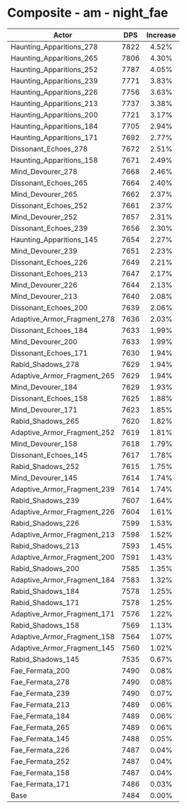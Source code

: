 # Composite - am - night_fae
| Actor | DPS | Increase |
|---|:---:|:---:|
|Haunting_Apparitions_278|7822|4.52%|
|Haunting_Apparitions_265|7806|4.30%|
|Haunting_Apparitions_252|7787|4.05%|
|Haunting_Apparitions_239|7771|3.83%|
|Haunting_Apparitions_226|7756|3.63%|
|Haunting_Apparitions_213|7737|3.38%|
|Haunting_Apparitions_200|7721|3.17%|
|Haunting_Apparitions_184|7705|2.94%|
|Haunting_Apparitions_171|7692|2.77%|
|Dissonant_Echoes_278|7672|2.51%|
|Haunting_Apparitions_158|7671|2.49%|
|Mind_Devourer_278|7668|2.46%|
|Dissonant_Echoes_265|7664|2.40%|
|Mind_Devourer_265|7662|2.37%|
|Dissonant_Echoes_252|7661|2.37%|
|Mind_Devourer_252|7657|2.31%|
|Dissonant_Echoes_239|7656|2.30%|
|Haunting_Apparitions_145|7654|2.27%|
|Mind_Devourer_239|7651|2.23%|
|Dissonant_Echoes_226|7649|2.21%|
|Dissonant_Echoes_213|7647|2.17%|
|Mind_Devourer_226|7644|2.13%|
|Mind_Devourer_213|7640|2.08%|
|Dissonant_Echoes_200|7639|2.06%|
|Adaptive_Armor_Fragment_278|7636|2.03%|
|Dissonant_Echoes_184|7633|1.99%|
|Mind_Devourer_200|7633|1.99%|
|Dissonant_Echoes_171|7630|1.94%|
|Rabid_Shadows_278|7629|1.94%|
|Adaptive_Armor_Fragment_265|7629|1.94%|
|Mind_Devourer_184|7629|1.93%|
|Dissonant_Echoes_158|7625|1.88%|
|Mind_Devourer_171|7623|1.85%|
|Rabid_Shadows_265|7620|1.82%|
|Adaptive_Armor_Fragment_252|7619|1.81%|
|Mind_Devourer_158|7618|1.79%|
|Dissonant_Echoes_145|7617|1.78%|
|Rabid_Shadows_252|7615|1.75%|
|Mind_Devourer_145|7614|1.74%|
|Adaptive_Armor_Fragment_239|7614|1.74%|
|Rabid_Shadows_239|7607|1.64%|
|Adaptive_Armor_Fragment_226|7604|1.61%|
|Rabid_Shadows_226|7599|1.53%|
|Adaptive_Armor_Fragment_213|7598|1.52%|
|Rabid_Shadows_213|7593|1.45%|
|Adaptive_Armor_Fragment_200|7591|1.43%|
|Rabid_Shadows_200|7585|1.35%|
|Adaptive_Armor_Fragment_184|7583|1.32%|
|Rabid_Shadows_184|7578|1.25%|
|Rabid_Shadows_171|7578|1.25%|
|Adaptive_Armor_Fragment_171|7576|1.22%|
|Rabid_Shadows_158|7569|1.13%|
|Adaptive_Armor_Fragment_158|7564|1.07%|
|Adaptive_Armor_Fragment_145|7560|1.02%|
|Rabid_Shadows_145|7535|0.67%|
|Fae_Fermata_200|7490|0.08%|
|Fae_Fermata_278|7490|0.08%|
|Fae_Fermata_239|7490|0.07%|
|Fae_Fermata_213|7489|0.06%|
|Fae_Fermata_184|7489|0.06%|
|Fae_Fermata_265|7489|0.06%|
|Fae_Fermata_145|7488|0.05%|
|Fae_Fermata_226|7487|0.04%|
|Fae_Fermata_252|7487|0.04%|
|Fae_Fermata_158|7487|0.04%|
|Fae_Fermata_171|7486|0.03%|
|Base|7484|0.00%|
